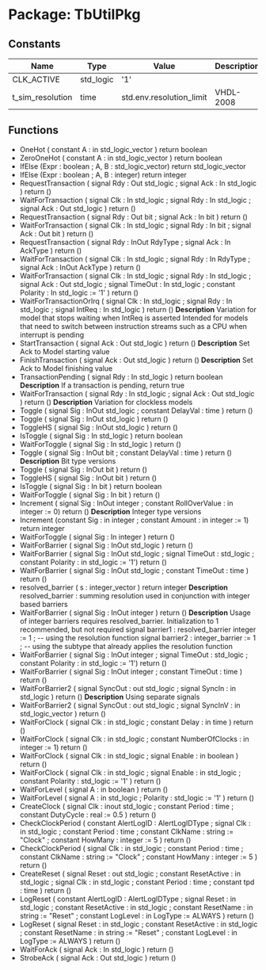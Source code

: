 # Package: TbUtilPkg

## Constants

| Name             | Type      | Value                     | Description |
| ---------------- | --------- | ------------------------- | ----------- |
| CLK_ACTIVE       | std_logic |  '1'                      |             |
| t_sim_resolution | time      |  std.env.resolution_limit | VHDL-2008   |
## Functions
- OneHot <font id="function_arguments">( constant A : in std_logic_vector ) </font> <font id="function_return">return boolean </font>
- ZeroOneHot <font id="function_arguments">( constant A : in std_logic_vector ) </font> <font id="function_return">return boolean </font>
- IfElse <font id="function_arguments">(Expr : boolean ; A, B : std_logic_vector) </font> <font id="function_return">return std_logic_vector </font>
- IfElse <font id="function_arguments">(Expr : boolean ; A, B : integer) </font> <font id="function_return">return integer </font>
- RequestTransaction <font id="function_arguments">( signal Rdy  : Out std_logic ; signal Ack  : In  std_logic ) </font> <font id="function_return">return ()</font>
- WaitForTransaction <font id="function_arguments">( signal Clk  : In  std_logic ; signal Rdy  : In  std_logic ; signal Ack  : Out std_logic ) </font> <font id="function_return">return ()</font>
- RequestTransaction <font id="function_arguments">( signal Rdy  : Out bit ; signal Ack  : In  bit ) </font> <font id="function_return">return ()</font>
- WaitForTransaction <font id="function_arguments">( signal Clk  : In  std_logic ; signal Rdy  : In  bit ; signal Ack  : Out bit ) </font> <font id="function_return">return ()</font>
- RequestTransaction <font id="function_arguments">( signal Rdy     : InOut RdyType ; signal Ack     : In    AckType ) </font> <font id="function_return">return ()</font>
- WaitForTransaction <font id="function_arguments">( signal Clk      : In    std_logic ; signal Rdy      : In    RdyType ; signal Ack      : InOut AckType ) </font> <font id="function_return">return ()</font>
- WaitForTransaction <font id="function_arguments">( signal   Clk       : In  std_logic ; signal   Rdy       : In  std_logic ; signal   Ack       : Out std_logic ; signal   TimeOut   : In  std_logic ; constant Polarity  : In  std_logic := '1' ) </font> <font id="function_return">return ()</font>
- WaitForTransactionOrIrq <font id="function_arguments">( signal Clk     : In  std_logic ; signal Rdy     : In  std_logic ; signal IntReq  : In  std_logic ) </font> <font id="function_return">return ()</font>
**Description**
Variation for model that stops waiting when IntReq is assertedIntended for models that need to switch between instruction streamssuch as a CPU when interrupt is pending
- StartTransaction <font id="function_arguments">( signal Ack : Out std_logic ) </font> <font id="function_return">return ()</font>
**Description**
Set Ack to Model starting value
- FinishTransaction <font id="function_arguments">( signal Ack : Out std_logic ) </font> <font id="function_return">return ()</font>
**Description**
Set Ack to Model finishing value
- TransactionPending <font id="function_arguments">( signal Rdy : In  std_logic ) </font> <font id="function_return">return boolean </font>
**Description**
If a transaction is pending, return true
- WaitForTransaction <font id="function_arguments">( signal Rdy : In  std_logic ; signal Ack : Out std_logic ) </font> <font id="function_return">return ()</font>
**Description**
Variation for clockless models
- Toggle <font id="function_arguments">( signal Sig        : InOut std_logic ; constant DelayVal : time ) </font> <font id="function_return">return ()</font>
- Toggle <font id="function_arguments">( signal Sig : InOut std_logic ) </font> <font id="function_return">return ()</font>
- ToggleHS <font id="function_arguments">( signal Sig : InOut std_logic ) </font> <font id="function_return">return ()</font>
- IsToggle <font id="function_arguments">( signal Sig : In std_logic ) </font> <font id="function_return">return boolean </font>
- WaitForToggle <font id="function_arguments">( signal Sig : In std_logic ) </font> <font id="function_return">return ()</font>
- Toggle <font id="function_arguments">( signal Sig : InOut bit ; constant DelayVal : time ) </font> <font id="function_return">return ()</font>
**Description**
Bit type versions
- Toggle <font id="function_arguments">( signal Sig : InOut bit ) </font> <font id="function_return">return ()</font>
- ToggleHS <font id="function_arguments">( signal Sig : InOut bit ) </font> <font id="function_return">return ()</font>
- IsToggle <font id="function_arguments">( signal Sig : In bit ) </font> <font id="function_return">return boolean </font>
- WaitForToggle <font id="function_arguments">( signal Sig : In bit ) </font> <font id="function_return">return ()</font>
- Increment <font id="function_arguments">( signal Sig : InOut integer ; constant RollOverValue : in integer := 0) </font> <font id="function_return">return ()</font>
**Description**
Integer type versions
- Increment <font id="function_arguments">(constant Sig : in integer ; constant Amount : in integer := 1) </font> <font id="function_return">return integer </font>
- WaitForToggle <font id="function_arguments">( signal Sig : In integer ) </font> <font id="function_return">return ()</font>
- WaitForBarrier <font id="function_arguments">( signal Sig : InOut std_logic ) </font> <font id="function_return">return ()</font>
- WaitForBarrier <font id="function_arguments">( signal Sig : InOut std_logic ; signal TimeOut : std_logic ; constant Polarity : in std_logic := '1') </font> <font id="function_return">return ()</font>
- WaitForBarrier <font id="function_arguments">( signal Sig : InOut std_logic ; constant TimeOut : time ) </font> <font id="function_return">return ()</font>
- resolved_barrier <font id="function_arguments">( s : integer_vector ) </font> <font id="function_return">return integer </font>
**Description**
resolved_barrier : summing resolution used in conjunction with integer based barriers
- WaitForBarrier <font id="function_arguments">( signal Sig : InOut integer ) </font> <font id="function_return">return ()</font>
**Description**
Usage of integer barriers requires resolved_barrier. Initialization to 1 recommended, but not required  signal barrier1 : resolved_barrier integer := 1 ;     -- using the resolution function  signal barrier2 : integer_barrier := 1 ;              -- using the subtype that already applies the resolution function
- WaitForBarrier <font id="function_arguments">( signal Sig : InOut integer ; signal TimeOut : std_logic ; constant Polarity : in std_logic := '1') </font> <font id="function_return">return ()</font>
- WaitForBarrier <font id="function_arguments">( signal Sig : InOut integer ; constant TimeOut : time ) </font> <font id="function_return">return ()</font>
- WaitForBarrier2 <font id="function_arguments">( signal SyncOut : out std_logic ; signal SyncIn : in  std_logic ) </font> <font id="function_return">return ()</font>
**Description**
Using separate signals
- WaitForBarrier2 <font id="function_arguments">( signal SyncOut : out std_logic ; signal SyncInV : in  std_logic_vector ) </font> <font id="function_return">return ()</font>
- WaitForClock <font id="function_arguments">( signal Clk : in std_logic ;  constant Delay : in time ) </font> <font id="function_return">return ()</font>
- WaitForClock <font id="function_arguments">( signal Clk : in std_logic ;  constant NumberOfClocks : in integer := 1) </font> <font id="function_return">return ()</font>
- WaitForClock <font id="function_arguments">( signal Clk : in std_logic ;  signal Enable : in boolean ) </font> <font id="function_return">return ()</font>
- WaitForClock <font id="function_arguments">( signal Clk : in std_logic ;  signal Enable : in std_logic ; constant Polarity : std_logic := '1' ) </font> <font id="function_return">return ()</font>
- WaitForLevel <font id="function_arguments">( signal A : in boolean ) </font> <font id="function_return">return ()</font>
- WaitForLevel <font id="function_arguments">( signal A : in std_logic ; Polarity : std_logic := '1' ) </font> <font id="function_return">return ()</font>
- CreateClock <font id="function_arguments">( signal   Clk        : inout std_logic ; constant Period     : time ; constant DutyCycle  : real := 0.5 ) </font> <font id="function_return">return ()</font>
- CheckClockPeriod <font id="function_arguments">( constant AlertLogID : AlertLogIDType ; signal   Clk        : in  std_logic ; constant Period     : time ; constant ClkName    : string := "Clock" ; constant HowMany    : integer := 5 ) </font> <font id="function_return">return ()</font>
- CheckClockPeriod <font id="function_arguments">( signal   Clk        : in  std_logic ; constant Period     : time ; constant ClkName    : string := "Clock" ; constant HowMany    : integer := 5 ) </font> <font id="function_return">return ()</font>
- CreateReset <font id="function_arguments">( signal   Reset       : out std_logic ; constant ResetActive : in  std_logic ; signal   Clk         : in  std_logic ; constant Period      :     time ; constant tpd         :     time ) </font> <font id="function_return">return ()</font>
- LogReset <font id="function_arguments">( constant AlertLogID  : AlertLogIDType ; signal   Reset       : in  std_logic ; constant ResetActive : in  std_logic ; constant ResetName   : in  string := "Reset" ; constant LogLevel    : in  LogType := ALWAYS ) </font> <font id="function_return">return ()</font>
- LogReset <font id="function_arguments">( signal   Reset       : in  std_logic ; constant ResetActive : in  std_logic ; constant ResetName   : in  string := "Reset" ; constant LogLevel    : in  LogType := ALWAYS ) </font> <font id="function_return">return ()</font>
- WaitForAck <font id="function_arguments">( signal Ack : In  std_logic ) </font> <font id="function_return">return ()</font>
- StrobeAck <font id="function_arguments">( signal Ack : Out std_logic ) </font> <font id="function_return">return ()</font>
